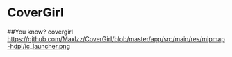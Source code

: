 # CoverGirl
##You know? covergirl
https://github.com/Maxlzz/CoverGirl/blob/master/app/src/main/res/mipmap-hdpi/ic_launcher.png
